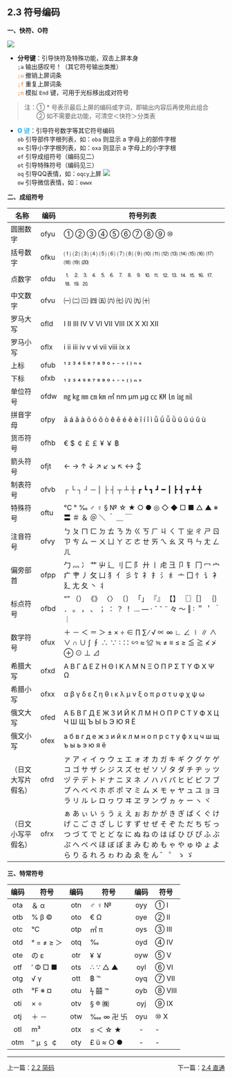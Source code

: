 ## 2.3 符号编码  <!-- {docsify-ignore-all} -->  

**一、快符、O符**  

![](assets/img/ddfh.png)
*  **分号键**：引导快符及特殊功能，双击上屏本身  <br>
`;a` 输出感叹号！（其它符号输出类推） <br>
<span style="color: #FF6600;">`;u`</span> 撤销上屏词条<br>
<span style="color: #FF6600;">`;f`</span> 重复上屏词条 <br>
<span style="color: #FF6600;">`;n`</span> 模拟 `End` 键，可用于光标移出成对符号<br>

>注：① * 号表示最后上屏的编码或字词，即输出内容后再使用此组合<br>
　　② 如不需要此功能，可清空＜快符＞分类表

* <span style="color: #00A4EF;"><B>O</B> 键</span>：引导符号数字等其它符号编码  <br>
`ob` 引导部件字根列表，如：`oba` 则显示 a 字母上的部件字根 <br>
`ox` 引导小字字根列表，如：`oxa` 则显示 a 字母上的小字字根  <br>
`of` 引导成组符号（编码见二）  <br>
`ot` 引导特殊符号（编码见三）  <br>
`oq` 引导QQ表情，如：`oqcy`上屏 ![](assets/img/cy.png)<br>
`ow` 引导微信表情，如：`owwx`<br>

**二、成组符号**  

|   名称  |  编码  |  符号列表   |
| --- | --- | --- |
| 圆圈数字 | ofyu | ① ② ③ ④ ⑤ ⑥ ⑦ ⑧ ⑨ ⑩ |
| 括号数字 | ofku | ⑴ ⑵ ⑶ ⑷ ⑸ ⑹ ⑺ ⑻ ⑼ ⑽ ⑾ ⑿ ⒀ ⒁ ⒂ ⒃ ⒄ ⒅ ⒆ ⒇ |
| 点数字 | ofdu | ⒈ ⒉ ⒊ ⒋ ⒌ ⒍ ⒎ ⒏ ⒐ ⒑ ⒒ ⒓ ⒔ ⒕ ⒖ ⒗ ⒘ ⒙ ⒚ ⒛ |
| 中文数字 | ofvu | ㈠ ㈡ ㈢ ㈣ ㈤ ㈥ ㈦ ㈧ ㈨ ㈩ |
| 罗马大写 | ofld | Ⅰ Ⅱ Ⅲ Ⅳ Ⅴ Ⅵ Ⅶ Ⅷ Ⅸ Ⅹ Ⅺ Ⅻ |
| 罗马小写 | oflx | ⅰ ⅱ ⅲ ⅳ ⅴ ⅵ ⅶ ⅷ ⅸ ⅹ|
| 上标|ofub | ¹ ² ³ ⁴ ⁵ ⁶ ⁷ ⁸ ⁹ ⁰ ⁺ ⁻ ⁼ ⁽ ⁾ ⁿ ˣ |
| 下标|ofxb | ₁ ₂ ₃ ₄ ₅ ₆ ₇ ₈ ₉ ₀ ₊ ₋ ₌ ₍ ₎ ₙ ₓ |
| 单位符号 | ofdw | ㎎ ㎏ ㎜ ㎝ ㎞ ㎡ nm μm μg ㏄ ㏎ ㏑ ㏒ ㏕ |
| 拼音字母 | ofpy | ā á ǎ à ō ó ǒ ò ê ē é ě è ī í ǐ ì ǖ ǘ ǚ ǜ ü ū ú ǔ ù |
| 货币符号 | ofhb | € $ ￠ £ ￡ ¥ ￥ ฿ |
| 箭头符号 | ofjt | ← → ↑ ↓ ↗ ↙ ↘ ↖ ↔ ↕ |
| 制表符号 | ofvb | ┌ └ ┐ ┘ ─ │ ├ ┤ ┬ ┴ ┼ ┏ ┗ ┓ ┛ ━ ┃ ┣ ┫ ┳ ┻ ╋ |
| 特殊符号 | oftu | ℃ ° ‰ ♂ ♀ § № ☆ ★ ○ ● ◎ ◇ ◆ □ ■ △ ▲ ※ 〓 ＃ ＆ ＠ ＼ ＾ ＿ ￣ |
| 注音符号 | ofvy | ㄅ ㄆ ㄇ ㄈ ㄉ ㄊ ㄋ ㄌ ㄍ ㄎ ㄏ ㄐ ㄑ ㄒ ㄓ ㄔ ㄕ ㄖ ㄗ ㄘ ㄙ ㄧ ㄨ ㄩ ㄚ ㄛ ㄜ ㄝ ㄞ ㄟ ㄠ ㄡ ㄢ ㄣ ㄤ ㄥ ㄦ |
| 偏旁部首 | ofpp |勹 灬 冫 艹 屮 辶 刂 匚 阝 廾 丨 虍 彐 卩 钅 冂 冖 宀 疒 肀 丿 攵 凵 犭 亻 彡 饣 礻 扌 氵 纟 亠 囗 忄 讠 衤 廴 尢 夂 丶 丬 |
| 标点符号 | ofbd |  “” （） 《》 〈〉 〔〕 「」 『』 【】 〖〗［］ ｛｝ ． 。 ， 、 ； ： ？ ！ … — · ˉ ˇ ¨ 々 ～ ‖ ∶ ＂ ＇ ｀ ｜ |
| 数学符号 | ofux | ＋ － ＜ ＝ ＞ ± × ÷ ∈ ∏ ∑ ∕ √ ∝ ∞ ∟ ∠ ∣ ∥ ∧ ∨ ∩ ∪ ∫ ∮ ∴ ∵ ∶ ∷ ∽ ≈ ≌ ≒ ≠ ≡ ≤ ≥ ≦ ≧ ≮ ≯ ⊕ ⊙ ⊥ ⊿ |
| 希腊大写 | ofxd | Α Β Γ Δ Ε Ζ Η Θ Ι Κ Λ Μ Ν Ξ Ο Π Ρ Σ Τ Υ Φ Χ Ψ Ω |
| 希腊小写 | ofxx | α β γ δ ε ζ η θ ι κ λ μ ν ξ ο π ρ σ τ υ φ χ ψ ω |
| 俄文大写 | ofed | А Б В Г Д Е Ж З И Й К Л М Н О П Р С Т У Ф Х Ц Ч Ш Щ Ъ Ы Ь Э Ю Я Ё |
| 俄文小写 | ofex | а б в г д е ж з и й к л м н о п р с т у ф х ц ч ш щ ъ ы ь э ю я ё |
|（日文大写片假名）| ofrd |ァ ア ィ イ ゥ ウ ェ エ ォ オ カ ガ キ ギ ク グ ケ ゲ コ ゴ サ ザ シ ジ ス ズ セ ゼ ソ ゾ タ ダ チ ヂ ッ ツ ヅ テ デ ト ド ナ ニ ヌ ネ ノ ハ バ パ ヒ ビ ピ フ ブ プ ヘ ベ ペ ホ ボ ポ マ ミ ム メ モ ャ ヤ ュ ユ ョ ヨ ラ リ ル レ ロ ヮ ワ ヰ ヱ ヲ ン ヴ ヵ ヶ ー ヽ ヾ |
|（日文小写平假名）| ofrx | ぁ あ ぃ い ぅ う ぇ え ぉ お か が き ぎ ぱ く ぐ け げ こ ご さ ざ し じ す ず せ ぜ そ ぞ た だ ち ぢ っ つ づ て で と ど な に ぬ ね の は ば ひ び ぴ ふ ぶ ぷ へ べ ぺ ほ ぼ ぽ ま み む め も ゃ や ゅ ゆ ょ よ ら り る れ ろ ゎ わ ゐ ゑ を ん ゛ ゜ ゝ ゞ |


**三、特常符号**  

 编码 | 符号         | 编码 | 符号            | 编码 | 符号 
 :-:   | ---             | :-:   | ---                | :-:    | --- 
ota | ＆ α            | otn | ♂ ♀ №        | oyy | ① Ⅰ
otb | % β ©        | oto | € Ω             | oye | ② Ⅱ
otc | ℃               | otp | ㎡ π            | oys | ③ Ⅲ
otd | ° = ≠ ≥ ＞ | otq | ‰               | oyd | ④ Ⅳ
ote | の ε            | otr | ¥ ￥             | oyw | ⑤ Ⅴ
otf | ′ Φ □ ■       | ots | ∴ ∵ △ ▲       | oyl  | ⑥ Ⅵ
otg | √ γ            | ott | ฿ ℡              | oyq | ⑦ Ⅶ
oth | ℉ ※ ¤       | otu | ϟ 囍 ™         | oyb | ⑧ Ⅷ
oti | × ÷            | otv | § ® ㈱          | oyj | ⑨ Ⅸ
otj | ＋ －          | otw | ‱ ∞ 卍 卐 | oyu | ⑩ Ⅹ
otl | m³             | otx  | ≤ ＜ ☆ ★     |     -  | -
otm | ″ μ ﹩ ￠  | oty  | £ ü ≈ ○ ●     |    -   | -

---

<div style="width:100%"><span style="float:left">上一篇：<a href=#/jm.md>2.2 简码</a></span><span style="float:right">下一篇：<a href=#/vt.md>2.4 直通</a></span></div>

<br>
    

<br>
